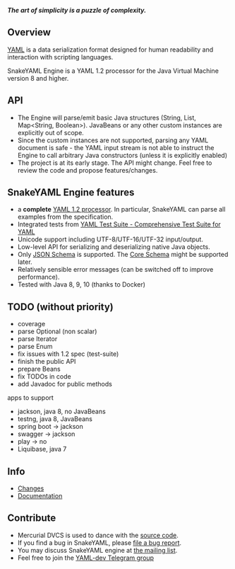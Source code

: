 ***The art of simplicity is a puzzle of complexity.***

## Overview ##
[YAML](http://yaml.org) is a data serialization format designed for human readability and interaction with scripting languages.

SnakeYAML Engine is a YAML 1.2 processor for the Java Virtual Machine version 8 and higher.

## API

* The Engine will parse/emit basic Java structures (String, List<Integer>, Map<String, Boolean>). JavaBeans or any other 
custom instances are explicitly out of scope.
* Since the custom instances are not supported, parsing any YAML document is safe - the YAML input stream is not able 
to instruct the Engine to call arbitrary Java constructors (unless it is explicitly enabled)
* The project is at its early stage. The API might change. Feel free to review the code and propose features/changes.

## SnakeYAML Engine features ##

* a **complete** [YAML 1.2 processor](http://yaml.org/spec/1.2/spec.html). In particular, SnakeYAML can parse all examples from the specification.
* Integrated tests from [YAML Test Suite - Comprehensive Test Suite for YAML](https://github.com/yaml/yaml-test-suite)
* Unicode support including UTF-8/UTF-16/UTF-32 input/output.
* Low-level API for serializing and deserializing native Java objects.
* Only [JSON Schema](http://yaml.org/spec/1.2/spec.html#id2803231) is supported. 
The [Core Schema](http://yaml.org/spec/1.2/spec.html#id2804923) might be supported later.
* Relatively sensible error messages (can be switched off to improve performance).
* Tested with Java 8, 9, 10 (thanks to Docker)

## TODO (without priority) ##
* coverage
* parse Optional (non scalar)
* parse Iterator
* parse Enum
* fix issues with 1.2 spec (test-suite)
* finish the public API
* prepare Beans
* fix TODOs in code 
* add Javadoc for public methods

apps to support
* jackson, java 8, no JavaBeans
* testng, java 8, JavaBeans
* spring boot -> jackson
* swagger -> jackson
* play -> no
* Liquibase, java 7

## Info ##
 * [Changes](https://bitbucket.org/asomov/snakeyaml-engine/wiki/Changes)
 * [Documentation](https://bitbucket.org/asomov/snakeyaml-engine/wiki/Documentation)

## Contribute ##
* Mercurial DVCS is used to dance with the [source code](https://bitbucket.org/asomov/snakeyaml-engine/src).
* If you find a bug in SnakeYAML, please [file a bug report](https://bitbucket.org/asomov/snakeyaml-engine/issues?status=new&status=open).
* You may discuss SnakeYAML engine at [the mailing list](http://groups.google.com/group/snakeyaml-core).
* Feel free to join the [YAML-dev Telegram group](https://t.me/joinchat/A6K7rhBzRfHcP-0XnTxnhA)